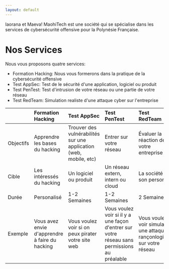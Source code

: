 ```yaml
---
layout: default
---
```


Iaorana et Maeva! MaohiTech est une société qui se spécialise dans les services de cybersécurité offensive pour la Polynésie Française.

# Nos Services

Nous vous proposons quatre services:

* Formation Hacking: Nous vous formerons dans la pratique de la cybersécurité offensive
* Test AppSec: Test de le sécurité d'une application, logiciel ou produit
* Test PenTest: Test d'intrusion de votre réseau ou une partie de votre réseau
* Test RedTeam: Simulation realiste d'une attaque cyber sur l'entreprise

|              | Formation Hacking | Test AppSec  |Test PenTest|Test RedTeam|
|:-------------|:------------------|:-------------|:-----------|:-----------|
|Objectifs    |Apprendre les bases du hacking|Trouver des vulnérabilités sur une application (web, mobile, etc)|Entrer sur votre réseau|Évaluer la réaction de votre entreprise|
|Cible        |Les intéressés du hacking|Un logiciel ou produit|Un réseau extern, intern ou cloud|La société et son personel|
|Durée        |Personalisé|1-2 Semaines|1-2 Semaines|2 Semaines|
|Exemple      |Vous avez envie d'apprendre à faire du hacking|Vous voulez voir si on peux pirater votre site web|Vous voulez voir si il y a une façon d'entrer sur votre réseau sans permissions au préalable|Vous voulez voir simular une attaque rançonlogiciel sur votre réseau|
